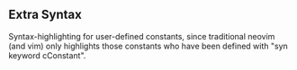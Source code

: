 Extra Syntax
--------------

Syntax-highlighting for user-defined constants, since traditional neovim (and vim) only
highlights those constants who have been defined with "syn keyword cConstant".
